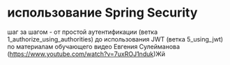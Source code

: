 # использование Spring Security
шаг за шагом - от простой аутентификации (ветка 1_authorize_using_authorities)  до использования JWT (ветка 5_using_jwt) по материалам обучающего видео Евгения Сулейманова (https://www.youtube.com/watch?v=7uxROJ1nduk)Жй

